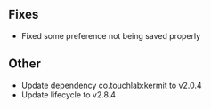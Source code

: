 <!-- Formatting
## Additions  ?? New features

## Changes  ?? Behaviour changes

## Fixes  ?? Bugfixes

## Translation  ?? translation changes/updates

## Other  ?? Technical stuff, what happened behind the scene
-->
## Fixes
- Fixed some preference not being saved properly

## Other
- Update dependency co.touchlab:kermit to v2.0.4
- Update lifecycle to v2.8.4

